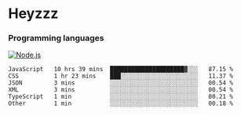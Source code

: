 # Heyzzz  

### Programming languages  

[![Node.js](https://img.shields.io/badge/-Node.js-262626?style=for-the-badge)](https://nodejs.org/ru)

<!--START_SECTION:waka-->

```text
JavaScript   10 hrs 39 mins  █████████████████████▓░░░   87.15 %
CSS          1 hr 23 mins    ███░░░░░░░░░░░░░░░░░░░░░░   11.37 %
JSON         3 mins          ░░░░░░░░░░░░░░░░░░░░░░░░░   00.54 %
XML          3 mins          ░░░░░░░░░░░░░░░░░░░░░░░░░   00.54 %
TypeScript   1 min           ░░░░░░░░░░░░░░░░░░░░░░░░░   00.21 %
Other        1 min           ░░░░░░░░░░░░░░░░░░░░░░░░░   00.18 %
```

<!--END_SECTION:waka-->
